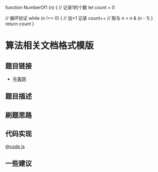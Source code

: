 function NumberOf1 (n) {
  // 记录1的个数
  let count = 0

  // 循环验证
  while (n !== 0) {
    // 加+1 记录
    count++
    // 取与
    n = n & (n - 1)
  }
  return count
}

# 算法相关文档格式模版

## 题目链接

- [牛客网]()

## 题目描述

## 刷题思路

## 代码实现

@[code js](@code/algorithm/sword-point/栈队列堆/firstAppearingOnce.js)

## 一些建议
